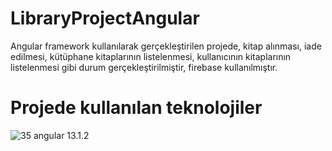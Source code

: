 # LibraryProjectAngular
Angular framework kullanılarak gerçekleştirilen projede, kitap alınması, iade edilmesi, kütüphane kitaplarının listelenmesi, kullanıcının kitaplarının listelenmesi gibi durum gerçekleştirilmiştir, firebase kullanılmıştır.

# Projede kullanılan teknolojiler
![35](https://user-images.githubusercontent.com/49997690/147836151-fc0f9faa-7758-492f-b915-fe425778988e.PNG)
angular 13.1.2
